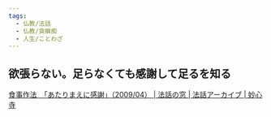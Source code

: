 ```yaml
---
tags:
  - 仏教/法話
  - 仏教/貪瞋痴
  - 人生/ことわざ
---
```

## 欲張らない。足らなくても感謝して足るを知る

[食事作法　「あたりまえに感謝」（2009/04） | 法話の窓 | 法話アーカイブ | 妙心寺](https://www.myoshinji.or.jp/houwa/archive/200904-1)

